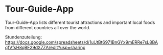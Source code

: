 # Tour-Guide-App
Tour-Guide-App lists different tourist attractions and important local foods from different countries all over the world.

Stundenzuteilung: https://docs.google.com/spreadsheets/d/1uUtBt6971BnGYx9mERRe7sL8BAqfVfsH8qBF29dX7ZA/edit?usp=sharing
